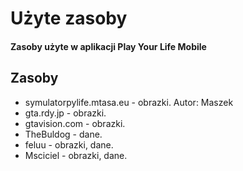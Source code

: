 # Użyte zasoby
#### Zasoby użyte w aplikacji Play Your Life Mobile

## Zasoby
- symulatorpylife.mtasa.eu - obrazki. Autor: Maszek
- gta.rdy.jp - obrazki.
- gtavision.com - obrazki.
- TheBuldog - dane.
- feluu - obrazki, dane.
- Msciciel - obrazki, dane.
